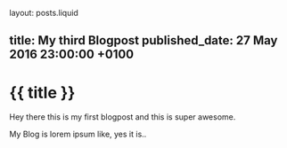 layout: posts.liquid

title:   My third Blogpost
published_date:    27 May 2016 23:00:00 +0100
---
# {{ title }}

Hey there this is my first blogpost and this is super awesome.

My Blog is lorem ipsum like, yes it is..
